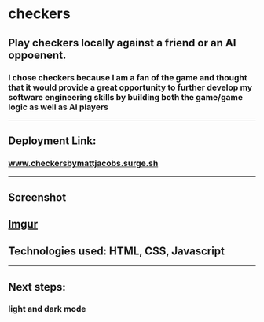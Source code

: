 # checkers

## Play checkers locally against a friend or an AI oppoenent.
### I chose checkers because I am a fan of the game and thought that it would provide a great opportunity to further develop my software engineering skills by building both the game/game logic as well as AI players

---
## Deployment Link: 
### www.checkersbymattjacobs.surge.sh
---
## Screenshot
[Imgur](https://i.imgur.com/qc51JBQ.png)
---
## Technologies used: HTML, CSS, Javascript
---
## Next steps:
### light and dark mode